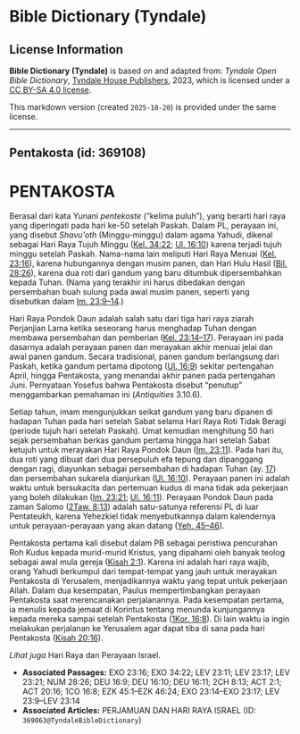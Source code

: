 # Bible Dictionary (Tyndale)

## License Information

**Bible Dictionary (Tyndale)** is based on and adapted from: _Tyndale Open Bible Dictionary_, [Tyndale House Publishers](https://tyndaleopenresources.com/), 2023, which is licensed under a [CC BY-SA 4.0 license](https://creativecommons.org/licenses/by-sa/4.0/legalcode.en).

This markdown version (created `2025-10-20`) is provided under the same license.



--------------------------------

## Pentakosta (id: 369108)

PENTAKOSTA
==========

Berasal dari kata Yunani *pentekoste* (“kelima puluh”), yang berarti hari raya yang diperingati pada hari ke\-50 setelah Paskah. Dalam PL, perayaan ini, yang disebut *Shavu'oth* (Minggu\-minggu) dalam agama Yahudi, dikenal sebagai Hari Raya Tujuh Minggu ([Kel. 34:22](https://ref.ly/Exod34:22); [Ul. 16:10](https://ref.ly/Deut16:10)) karena terjadi tujuh minggu setelah Paskah. Nama\-nama lain meliputi Hari Raya Menuai ([Kel. 23:16](https://ref.ly/Exod23:16)), karena hubungannya dengan musim panen, dan Hari Hulu Hasil ([Bil. 28:26](https://ref.ly/Num28:26)), karena dua roti dari gandum yang baru ditumbuk dipersembahkan kepada Tuhan. (Nama yang terakhir ini harus dibedakan dengan persembahan buah sulung pada awal musim panen, seperti yang disebutkan dalam [Im. 23:9–14](https://ref.ly/Lev23:9-Lev23:14).)

Hari Raya Pondok Daun adalah salah satu dari tiga hari raya ziarah Perjanjian Lama ketika seseorang harus menghadap Tuhan dengan membawa persembahan dan pemberian ([Kel. 23:14–17](https://ref.ly/Exod23:14-Exod23:17)). Perayaan ini pada dasarnya adalah perayaan panen dan merayakan akhir menuai jelai dan awal panen gandum. Secara tradisional, panen gandum berlangsung dari Paskah, ketika gandum pertama dipotong ([Ul. 16:9](https://ref.ly/Deut16:9)) sekitar pertengahan April, hingga Pentakosta, yang menandai akhir panen pada pertengahan Juni. Pernyataan Yosefus bahwa Pentakosta disebut “penutup” menggambarkan pemahaman ini (*Antiquities* 3\.10\.6\).

Setiap tahun, imam mengunjukkan seikat gandum yang baru dipanen di hadapan Tuhan pada hari setelah Sabat selama Hari Raya Roti Tidak Beragi (periode tujuh hari setelah Paskah). Umat kemudian menghitung 50 hari sejak persembahan berkas gandum pertama hingga hari setelah Sabat ketujuh untuk merayakan Hari Raya Pondok Daun ([Im. 23:11](https://ref.ly/Lev23:11)). Pada hari itu, dua roti yang dibuat dari dua persepuluh efa tepung dan dipanggang dengan ragi, diayunkan sebagai persembahan di hadapan Tuhan (ay. [17](https://ref.ly/Lev23:17)) dan persembahan sukarela dianjurkan ([Ul. 16:10](https://ref.ly/Deut16:10)). Perayaan panen ini adalah waktu untuk bersukacita dan pertemuan kudus di mana tidak ada pekerjaan yang boleh dilakukan ([Im. 23:21](https://ref.ly/Lev23:21); [Ul. 16:11](https://ref.ly/Deut16:11)). Perayaan Pondok Daun pada zaman Salomo ([2Taw. 8:13](https://ref.ly/2Chr8:13)) adalah satu\-satunya referensi PL di luar Pentateukh, karena Yehezkiel tidak menyebutkannya dalam kalendernya untuk perayaan\-perayaan yang akan datang ([Yeh. 45–46](https://ref.ly/Ezek45:1-Ezek46:24)).

Pentakosta pertama kali disebut dalam PB sebagai peristiwa pencurahan Roh Kudus kepada murid\-murid Kristus, yang dipahami oleh banyak teolog sebagai awal mula gereja ([Kisah 2:1](https://ref.ly/Acts2:1)). Karena ini adalah hari raya wajib, orang Yahudi berkumpul dari tempat\-tempat yang jauh untuk merayakan Pentakosta di Yerusalem, menjadikannya waktu yang tepat untuk pekerjaan Allah. Dalam dua kesempatan, Paulus mempertimbangkan perayaan Pentakosta saat merencanakan perjalanannya. Pada kesempatan pertama, ia menulis kepada jemaat di Korintus tentang menunda kunjungannya kepada mereka sampai setelah Pentakosta ([1Kor. 16:8](https://ref.ly/1Cor16:8)). Di lain waktu ia ingin melakukan perjalanan ke Yerusalem agar dapat tiba di sana pada hari Pentakosta ([Kisah 20:16](https://ref.ly/Acts20:16)).

*Lihat juga* Hari Raya dan Perayaan Israel.

* **Associated Passages:** EXO 23:16; EXO 34:22; LEV 23:11; LEV 23:17; LEV 23:21; NUM 28:26; DEU 16:9; DEU 16:10; DEU 16:11; 2CH 8:13; ACT 2:1; ACT 20:16; 1CO 16:8; EZK 45:1–EZK 46:24; EXO 23:14–EXO 23:17; LEV 23:9–LEV 23:14
* **Associated Articles:** PERJAMUAN DAN HARI RAYA ISRAEL (ID: `369063@TyndaleBibleDictionary`)

